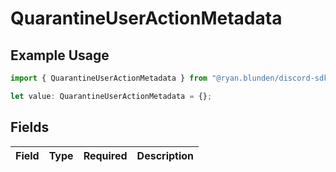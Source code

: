 # QuarantineUserActionMetadata

## Example Usage

```typescript
import { QuarantineUserActionMetadata } from "@ryan.blunden/discord-sdk/models/components";

let value: QuarantineUserActionMetadata = {};
```

## Fields

| Field       | Type        | Required    | Description |
| ----------- | ----------- | ----------- | ----------- |